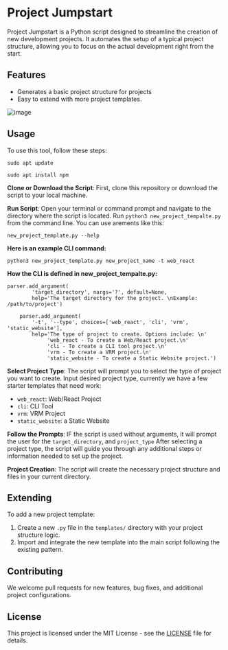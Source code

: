 # Project Jumpstart

Project Jumpstart is a Python script designed to streamline the creation of new development projects. It automates the setup of a typical project structure, allowing you to focus on the actual development right from the start.

## Features

- Generates a basic project structure for projects
- Easy to extend with more project templates.

![image](https://github.com/gm3/project-jumpstart/assets/7612104/e585f52c-0bca-474d-8636-4f667fd945c9)


## Usage
To use this tool, follow these steps:

`sudo apt update`

`sudo apt install npm`

**Clone or Download the Script**: First, clone this repository or download the script to your local machine.

**Run Script**: Open your terminal or command prompt and navigate to the directory where the script is located. Run `python3 new_project_tempalte.py` from the command line. You can use arements like this:

```
new_project_template.py --help
```

**Here is an example CLI command:**

```
python3 new_project_template.py new_project_name -t web_react
```

**How the CLI is defined in new_project_tempalte.py:**

```
parser.add_argument(
        'target_directory', nargs='?', default=None,
        help='The target directory for the project. \nExample: /path/to/project')

    parser.add_argument(
        '-t', '--type', choices=['web_react', 'cli', 'vrm', 'static_website'],
        help='The type of project to create. Options include: \n'
             'web_react - To create a Web/React project.\n'
             'cli - To create a CLI tool project.\n'
             'vrm - To create a VRM project.\n'
             'static_website - To create a Static Website project.')
```

**Select Project Type**: The script will prompt you to select the type of project you want to create. Input desired project type, currently we have a few starter templates that need work:
   - `web_react`: Web/React Project
   - `cli`: CLI Tool
   - `vrm`: VRM Project
   - `static_website`: a Static Website
    
**Follow the Prompts**: IF the script is used without arguments, it will prompt the user for the `target_directory`, and `project_type` After selecting a project type, the script will guide you through any additional steps or information needed to set up the project.

**Project Creation**: The script will create the necessary project structure and files in your current directory.


## Extending

To add a new project template:
1. Create a new `.py` file in the `templates/` directory with your project structure logic.
2. Import and integrate the new template into the main script following the existing pattern.

## Contributing

We welcome pull requests for new features, bug fixes, and additional project configurations. 

## License

This project is licensed under the MIT License - see the [LICENSE](LICENSE) file for details.

